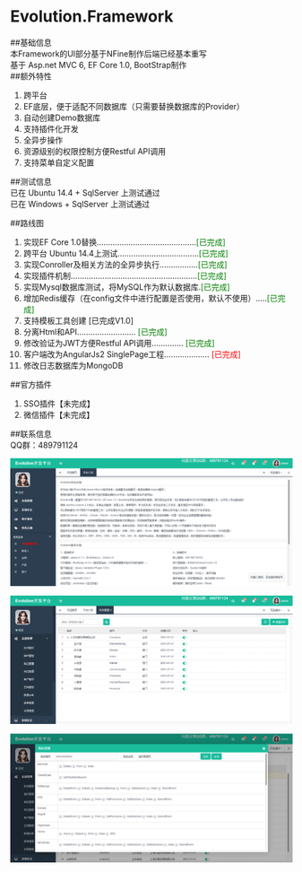 # Evolution.Framework   
##基础信息  
本Framework的UI部分基于NFine制作后端已经基本重写    
基于 Asp.net MVC 6, EF Core 1.0, BootStrap制作  
##额外特性  
1. 跨平台  
2. EF底层，便于适配不同数据库（只需要替换数据库的Provider）  
3. 自动创建Demo数据库
3. 支持插件化开发  
4. 全异步操作
5. 资源级别的权限控制方便Restful API调用  
6. 支持菜单自定义配置

##测试信息  
已在 Ubuntu 14.4 + SqlServer 上测试通过  
已在 Windows + SqlServer 上测试通过  

##路线图  
1. 实现EF Core 1.0替换............................................<font color="green">[已完成]</font>  
1. 跨平台 Ubuntu 14.4上测试....................................<font color="green">[已完成]</font>  
1. 实现Conroller及相关方法的全异步执行.................<font color="green">[已完成]</font>  
1. 实现插件机制........................................................<font color="green">[已完成]</font>   
1. 实现Mysql数据库测试，将MySQL作为默认数据库.<font color="green">[已完成]</font> 
1. 增加Redis缓存（在config文件中进行配置是否使用，默认不使用）.....<font color="green">[已完成]</font>  
2. 支持模板工具创建  [已完成V1.0]  
3. 分离Html和API.......................... <font color="green">[已完成]</font>  
2. 修改验证为JWT方便Restful API调用..............    <font color="green">[已完成]</font>  
3. 客户端改为AngularJs2 SinglePage工程.................... <font color="red">[已完成]</font>
3. 修改日志数据库为MongoDB  

##官方插件
1. SSO插件【未完成】  
2. 微信插件【未完成】  
  
##联系信息  
QQ群：489791124   
  
  
  
  
  
![](https://github.com/CAH-FlyChen/Evolution.Framework/blob/master/%E8%AF%B4%E6%98%8E%E6%96%87%E6%A1%A3/%E5%B9%B3%E5%8F%B0%E4%BB%8B%E7%BB%8D.png)  


![](https://github.com/CAH-FlyChen/Evolution.Framework/blob/master/%E8%AF%B4%E6%98%8E%E6%96%87%E6%A1%A3/%E6%9C%BA%E6%9E%84%E7%AE%A1%E7%90%86.png)  

![](https://github.com/CAH-FlyChen/Evolution.Framework/blob/master/%E8%AF%B4%E6%98%8E%E6%96%87%E6%A1%A3/%E8%A7%92%E8%89%B2%E6%8E%88%E6%9D%83.png)






